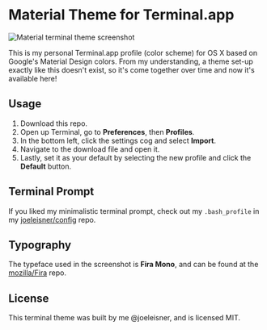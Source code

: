 # Material Theme for Terminal.app

![Material terminal theme screenshot](http://joeleisner.com/github/screenshots/material-terminal/screenshot-retina-v2.png)

This is my personal Terminal.app profile (color scheme) for OS X based on Google's Material Design colors. From my understanding, a theme set-up exactly like this doesn't exist, so it's come together over time and now it's available here!

## Usage
1. Download this repo.
2. Open up Terminal, go to **Preferences**, then **Profiles**.
3. In the bottom left, click the settings cog and select **Import**.
4. Navigate to the download file and open it.
5. Lastly, set it as your default by selecting the new profile and click the **Default** button.

## Terminal Prompt
If you liked my minimalistic terminal prompt, check out my `.bash_profile` in my [joeleisner/config](https://github.com/joeleisner/config) repo.

## Typography
The typeface used in the screenshot is **Fira Mono**, and can be found at the [mozilla/Fira](https://github.com/mozilla/Fira) repo.

## License
This terminal theme was built by me @joeleisner, and is licensed MIT.
